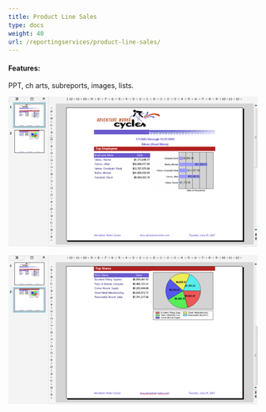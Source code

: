 ```yaml
---
title: Product Line Sales
type: docs
weight: 40
url: /reportingservices/product-line-sales/
---
```


#### **Features:**
PPT, ch arts, subreports, images, lists. 

![todo:image_alt_text](product-line-sales_1.png)




![todo:image_alt_text](product-line-sales_2.png)
